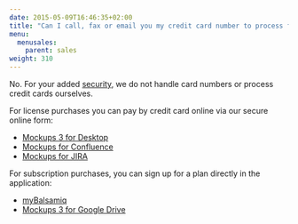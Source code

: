 ```yaml
---
date: 2015-05-09T16:46:35+02:00
title: "Can I call, fax or email you my credit card number to process for me?"
menu:
  menusales:
    parent: sales
weight: 310
---
```


No. For your added [security](/sales/safe/), we do not handle card numbers or process credit cards ourselves.

For license purchases you can pay by credit card online via our secure online form:

*   [Mockups 3 for Desktop](https://balsamiq.com/buy/)
*   [Mockups for Confluence](https://balsamiq.com/buy/#c)
*   [Mockups for JIRA](https://balsamiq.com/buy/#j)

For subscription purchases, you can sign up for a plan directly in the application:

*   [myBalsamiq](/sales/mybsubscriptions/#signing-up-for-a-subscription)
*   [Mockups 3 for Google Drive](http://support.balsamiq.com/customer/portal/articles/493828#register)